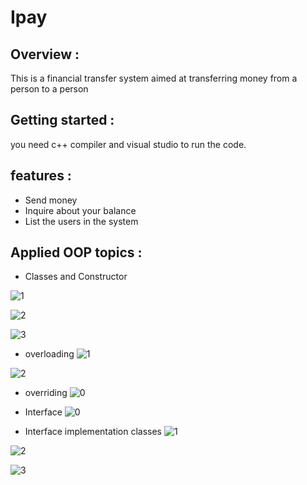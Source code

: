# Ipay
## Overview :

This is a financial transfer system aimed at transferring money from a person to a person

## Getting started :

you need c++ compiler and visual studio to run the code.

## features :
- Send money
- Inquire about your balance
- List the users in the system

## Applied OOP topics :
- Classes and Constructor

  
![1](https://github.com/user-attachments/assets/e70b57d3-0d1a-4d2f-9bdd-797466dd2148)


![2](https://github.com/user-attachments/assets/f184f1ab-2d74-4151-aed7-9ff228a26a3e)


![3](https://github.com/user-attachments/assets/a5ec547e-f17b-42dc-9f01-397cf91e6dc4)


- overloading
![1](https://github.com/user-attachments/assets/066dcc14-dd39-4eaa-afc3-e0a670f89af6)


![2](https://github.com/user-attachments/assets/a5c98755-7414-4f17-8da6-b794a183c566)

- overriding
![0](https://github.com/user-attachments/assets/b2281578-fcdf-4f90-a0e1-97a4bf661147)

- Interface
![0](https://github.com/user-attachments/assets/c7390de6-2cdb-4420-9066-6f562d06580a)

- Interface implementation classes
![1](https://github.com/user-attachments/assets/c7bc7953-9ce8-432f-891d-e10289a49738)


![2](https://github.com/user-attachments/assets/858f85d3-0a8f-40b5-bbb5-f5486815e965)


![3](https://github.com/user-attachments/assets/48e2d4a8-390d-4fe0-8ced-237d51f26835)
